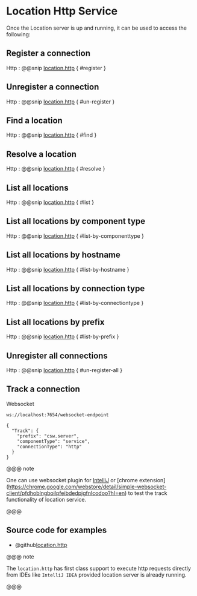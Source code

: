 # Location Http Service

Once the Location server is up and running, it can be used to access the following:

## Register a connection

Http
:   @@snip [location.http](../../../../tools/location.http) { #register }

## Unregister a connection

Http
:   @@snip [location.http](../../../../tools/location.http) { #un-register }

## Find a location

Http
:   @@snip [location.http](../../../../tools/location.http) { #find }

## Resolve a location

Http
:   @@snip [location.http](../../../../tools/location.http) { #resolve }

## List all locations

Http
:   @@snip [location.http](../../../../tools/location.http) { #list }

## List all locations by component type

Http
:   @@snip [location.http](../../../../tools/location.http) { #list-by-componenttype }

## List all locations by hostname

Http
:   @@snip [location.http](../../../../tools/location.http) { #list-by-hostname }

## List all locations by connection type

Http
:   @@snip [location.http](../../../../tools/location.http) { #list-by-connectiontype }

## List all locations by prefix

Http
:   @@snip [location.http](../../../../tools/location.http) { #list-by-prefix }

## Unregister all connections

Http
:   @@snip [location.http](../../../../tools/location.http) { #un-register-all }

## Track a connection

Websocket

```.http request
ws://localhost:7654/websocket-endpoint

{
  "Track": {
    "prefix": "csw.server",
    "componentType": "service",
    "connectionType": "http"
  }
}

```

@@@ note

One can use websocket plugin for [IntelliJ](https://plugins.jetbrains.com/plugin/7980-websocket-client/) or [chrome extension]
(https://chrome.google.com/webstore/detail/simple-websocket-client/pfdhoblngboilpfeibdedpjgfnlcodoo?hl=en) to test the track functionality
of location service.

@@@  

## Source code for examples

* @github[location.http](/tools/location.http)

@@@ note

The `location.http` has first class support to execute http requests directly from IDEs like `IntelliJ IDEA` provided location server
is already running.

@@@   







 